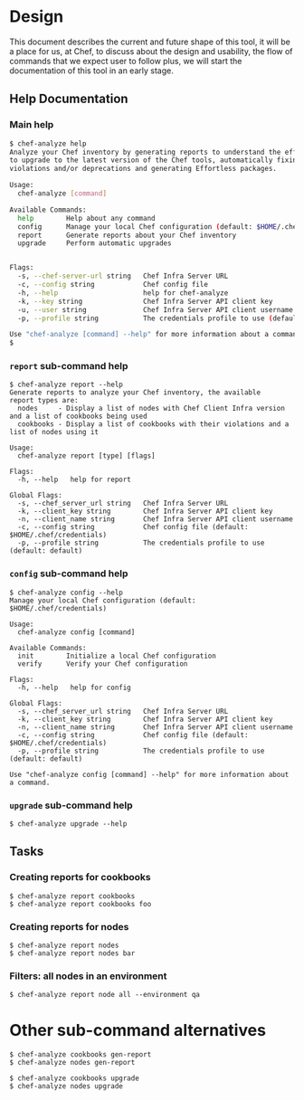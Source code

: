 # Design
This document describes the current and future shape of this tool, it will
be a place for us, at Chef, to discuss about the design and usability, the
flow of commands that we expect user to follow plus, we will start the
documentation of this tool in an early stage.

## Help Documentation

### Main help
```bash
$ chef-analyze help
Analyze your Chef inventory by generating reports to understand the effort
to upgrade to the latest version of the Chef tools, automatically fixing
violations and/or deprecations and generating Effortless packages.

Usage:
  chef-analyze [command]

Available Commands:
  help        Help about any command
  config      Manage your local Chef configuration (default: $HOME/.chef/credentials)
  report      Generate reports about your Chef inventory
  upgrade     Perform automatic upgrades


Flags:
  -s, --chef-server-url string   Chef Infra Server URL
  -c, --config string            Chef config file
  -h, --help                     help for chef-analyze
  -k, --key string               Chef Infra Server API client key
  -u, --user string              Chef Infra Server API client username
  -p, --profile string           The credentials profile to use (default: default)

Use "chef-analyze [command] --help" for more information about a command.
$
```
### `report` sub-command help
```
$ chef-analyze report --help
Generate reports to analyze your Chef inventory, the available
report types are:
  nodes     - Display a list of nodes with Chef Client Infra version and a list of cookbooks being used
  cookbooks - Display a list of cookbooks with their violations and a list of nodes using it

Usage:
  chef-analyze report [type] [flags]

Flags:
  -h, --help   help for report

Global Flags:
  -s, --chef_server_url string   Chef Infra Server URL
  -k, --client_key string        Chef Infra Server API client key
  -n, --client_name string       Chef Infra Server API client username
  -c, --config string            Chef config file (default: $HOME/.chef/credentials)
  -p, --profile string           The credentials profile to use (default: default)
```

### `config` sub-command help
```
$ chef-analyze config --help
Manage your local Chef configuration (default: $HOME/.chef/credentials)

Usage:
  chef-analyze config [command]

Available Commands:
  init        Initialize a local Chef configuration
  verify      Verify your Chef configuration

Flags:
  -h, --help   help for config

Global Flags:
  -s, --chef_server_url string   Chef Infra Server URL
  -k, --client_key string        Chef Infra Server API client key
  -n, --client_name string       Chef Infra Server API client username
  -c, --config string            Chef config file (default: $HOME/.chef/credentials)
  -p, --profile string           The credentials profile to use (default: default)

Use "chef-analyze config [command] --help" for more information about a command.
```

### `upgrade` sub-command help
```
$ chef-analyze upgrade --help
```
## Tasks
### Creating reports for cookbooks
```
$ chef-analyze report cookbooks
$ chef-analyze report cookbooks foo
```

### Creating reports for nodes
```
$ chef-analyze report nodes
$ chef-analyze report nodes bar
```

### Filters: all nodes in an environment
```
$ chef-analyze report node all --environment qa
```

# Other sub-command alternatives
```
$ chef-analyze cookbooks gen-report
$ chef-analyze nodes gen-report

$ chef-analyze cookbooks upgrade
$ chef-analyze nodes upgrade
```

